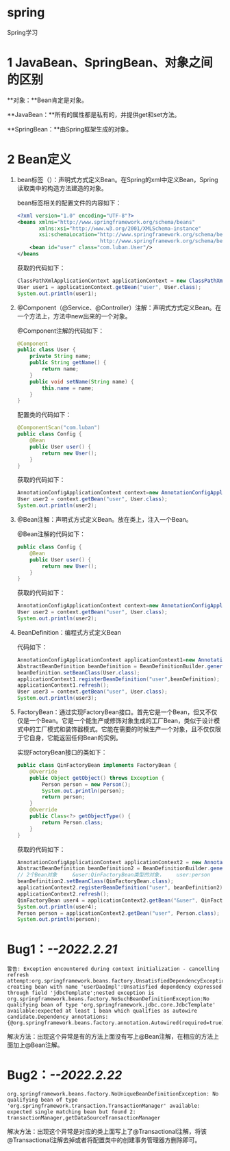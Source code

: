 # spring
Spring学习



# 1 JavaBean、SpringBean、对象之间的区别

**对象：**Bean肯定是对象。

**JavaBean：**所有的属性都是私有的，并提供get和set方法。

**SpringBean：**由Spring框架生成的对象。



# 2 Bean定义

1. bean标签（<bean/>）：声明式方式定义Bean。在Spring的xml中定义Bean，Spring读取类中的构造方法建造的对象。

   bean标签相关的配置文件的内容如下：

   ```xml
   <?xml version="1.0" encoding="UTF-8"?>
   <beans xmlns="http://www.springframework.org/schema/beans"
          xmlns:xsi="http://www.w3.org/2001/XMLSchema-instance"
          xsi:schemaLocation="http://www.springframework.org/schema/beans
                              http://www.springframework.org/schema/beans/spring-beans.xsd">
       <bean id="user" class="com.luban.User"/>
   </beans
   ```

   获取的代码如下：

   ```java
   ClassPathXmlApplicationContext applicationContext = new ClassPathXmlApplicationContext("spring.xml");
   User user1 = applicationContext.getBean("user", User.class);
   System.out.println(user1);
   ```

2. @Component（@Service、@Controller）注解：声明式方式定义Bean。在一个方法上，方法中new出来的一个对象。

   @Component注解的代码如下：

   ```java
   @Component
   public class User {
       private String name;
       public String getName() {
           return name;
       }
       public void setName(String name) {
           this.name = name;
       }
   }
   ```

   配置类的代码如下：

   ```java
   @ComponentScan("com.luban")
   public class Config {
       @Bean
       public User user() {
           return new User();
       }
   }
   ```

   获取的代码如下：

   ```java
   AnnotationConfigApplicationContext context=new AnnotationConfigApplicationContext(Config.class);
   User user2 = context.getBean("user", User.class);
   System.out.println(user2);
   ```

3. @Bean注解：声明式方式定义Bean。放在类上，注入一个Bean。

   @Bean注解的代码如下：

   ```java
   public class Config {
       @Bean
       public User user() {
           return new User();
       }
   }
   ```

   获取的代码如下：

   ```java
   AnnotationConfigApplicationContext context=new AnnotationConfigApplicationContext(Config.class);
   User user2 = context.getBean("user", User.class);
   System.out.println(user2);
   ```

4. BeanDefinition：编程式方式定义Bean

   代码如下：

   ```java
   AnnotationConfigApplicationContext applicationContext1=new AnnotationConfigApplicationContext();
   AbstractBeanDefinition beanDefinition = BeanDefinitionBuilder.genericBeanDefinition().getBeanDefinition();
   beanDefinition.setBeanClass(User.class);
   applicationContext1.registerBeanDefinition("user",beanDefinition);
   applicationContext1.refresh();
   User user3 = context.getBean("user", User.class);
   System.out.println(user3);
   ```

5. FactoryBean：通过实现FactoryBean接口。首先它是一个Bean，但又不仅仅是一个Bean。它是一个能生产或修饰对象生成的工厂Bean，类似于设计模式中的工厂模式和装饰器模式。它能在需要的时候生产一个对象，且不仅仅限于它自身，它能返回任何Bean的实例。

   实现FactoryBean接口的类如下：

   ```java
   public class QinFactoryBean implements FactoryBean {
       @Override
       public Object getObject() throws Exception {
           Person person = new Person();
           System.out.println(person);
           return person;
       }
       @Override
       public Class<?> getObjectType() {
           return Person.class;
       }
   }
   ```

   获取的代码如下：

   ```java
   AnnotationConfigApplicationContext applicationContext2 = new AnnotationConfigApplicationContext();
   AbstractBeanDefinition beanDefinition2 = BeanDefinitionBuilder.genericBeanDefinition().getBeanDefinition();
   // 2个Bean对象     &user:QinFactoryBean类型的对象，    user:person
   beanDefinition2.setBeanClass(QinFactoryBean.class);
   applicationContext2.registerBeanDefinition("user", beanDefinition2);
   applicationContext2.refresh();
   QinFactoryBean user4 = applicationContext2.getBean("&user", QinFactoryBean.class);
   System.out.println(user4);
   Person person = applicationContext2.getBean("user", Person.class);
   System.out.println(person);
   ```





# Bug1：*--2022.2.21*

```
警告: Exception encountered during context initialization - cancelling refresh attempt:org.springframework.beans.factory.UnsatisfiedDependencyException:Error creating bean with name 'userDaoImpl':Unsatisfied dependency expressed through field 'jdbcTemplate';nested exception is org.springframework.beans.factory.NoSuchBeanDefinitionException:No qualifying bean of type 'org.springframework.jdbc.core.JdbcTemplate' available:expected at least 1 bean which qualifies as autowire candidate.Dependency annotations: {@org.springframework.beans.factory.annotation.Autowired(required=true)}
```

解决方法：出现这个异常是有的方法上面没有写上@Bean注解，在相应的方法上面加上@Bean注解。



# Bug2：*--2022.2.22*

```
org.springframework.beans.factory.NoUniqueBeanDefinitionException: No qualifying bean of type 'org.springframework.transaction.TransactionManager' available: expected single matching bean but found 2: transactionManager,getDataSourceTransactionManager
```

解决方法：出现这个异常是对应的类上面写上了@Transactional注解，将该@Transactional注解去掉或者将配置类中的创建事务管理器方删除即可。

